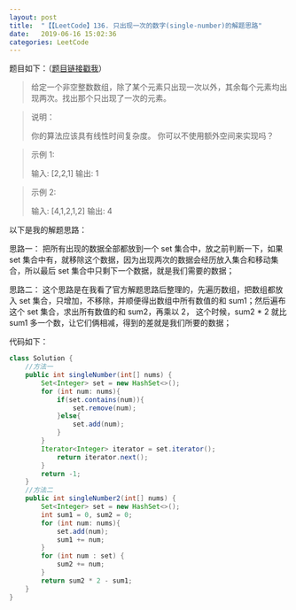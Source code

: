 ```yaml
---
layout: post
title:  "【【LeetCode】136. 只出现一次的数字(single-number)的解题思路"
date:   2019-06-16 15:02:36
categories: LeetCode
---
```


题目如下：（[题目链接戳我](https://leetcode-cn.com/problems/single-number/
)）

> 给定一个非空整数数组，除了某个元素只出现一次以外，其余每个元素均出现两次。找出那个只出现了一次的元素。

>说明：
>
>你的算法应该具有线性时间复杂度。 你可以不使用额外空间来实现吗？

>示例 1:
>
>输入: [2,2,1]
>输出: 1

>示例 2:
>
>输入: [4,1,2,1,2]
>输出: 4

以下是我的解题思路：

思路一：
把所有出现的数据全部都放到一个 set 集合中，放之前判断一下，如果 set 集合中有，就移除这个数据，因为出现两次的数据会经历放入集合和移动集合，所以最后 set 集合中只剩下一个数据，就是我们需要的数据；

思路二：
这个思路是在我看了官方解题思路后整理的，先遍历数组，把数组都放入 set 集合，只增加，不移除，并顺便得出数组中所有数值的和 sum1；然后遍布这个 set 集合，求出所有数值的和 sum2，再乘以 2， 这个时候，sum2 * 2 就比 sum1 多一个数，让它们俩相减，得到的差就是我们所要的数据；

代码如下：

```java
class Solution {
	//方法一
    public int singleNumber(int[] nums) {
        Set<Integer> set = new HashSet<>();
        for (int num: nums){
            if(set.contains(num)){
                set.remove(num);
            }else{
                set.add(num);
            }
        }
		Iterator<Integer> iterator = set.iterator();
            return iterator.next();
        }
        return -1;
    }
	//方法二
	public int singleNumber2(int[] nums) {
        Set<Integer> set = new HashSet<>();
        int sum1 = 0, sum2 = 0;
        for (int num: nums){
            set.add(num);
            sum1 += num;
        }
        for (int num : set) {
            sum2 += num;
        }
        return sum2 * 2 - sum1;
    }
}
```